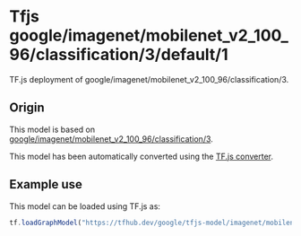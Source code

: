 # Tfjs google/imagenet/mobilenet_v2_100_96/classification/3/default/1
TF.js deployment of google/imagenet/mobilenet_v2_100_96/classification/3.

<!-- parent-model: google/imagenet/mobilenet_v2_100_96/classification/3 -->

## Origin

This model is based on [google/imagenet/mobilenet_v2_100_96/classification/3](https://tfhub.dev/google/imagenet/mobilenet_v2_100_96/classification/3).

This model has been automatically converted using the [TF.js converter](https://github.com/tensorflow/tfjs/tree/master/tfjs-converter).

## Example use
This model can be loaded using TF.js as:

```javascript
tf.loadGraphModel("https://tfhub.dev/google/tfjs-model/imagenet/mobilenet_v2_100_96/classification/3/default/1", { fromTFHub: true })
```
